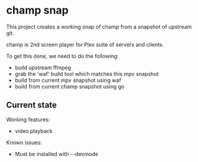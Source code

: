 # champ snap

This project creates a working snap of champ from a snapshot of upstream git.

champ is 2nd screen player for Plex suite of servers and clients.

To get this done, we need to do the following:
 - build upstream ffmpeg
 - grab the 'waf' build tool which matches this mpv snapshot
 - build from current mpv snapshot using waf
 - build from current champ snapshot using go

## Current state

Working features:
 - video playback

Known issues:
  - Must be installed with --devmode
